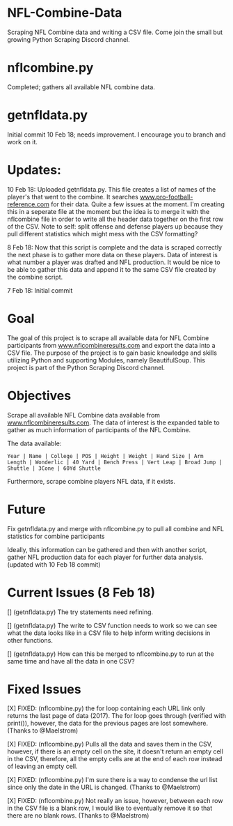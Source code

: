 # NFL-Combine-Data
Scraping NFL Combine data and writing a CSV file. Come join the small but growing Python Scraping Discord channel.

# nflcombine.py
Completed; gathers all available NFL combine data.

# getnfldata.py
Initial commit 10 Feb 18; needs improvement. I encourage you to branch and work on it.

# Updates:
10 Feb 18: Uploaded getnfldata.py. This file creates a list of names of the player's that went to the combine. It searches www.pro-football-reference.com for their data. Quite a few issues at the moment. I'm creating this in a seperate file at the moment but the idea is to merge it with the nflcombine file in order to write all the header data together on the first row of the CSV. Note to self: split offense and defense players up because they pull different statistics which might mess with the CSV formatting? 

8 Feb 18: Now that this script is complete and the data is scraped correctly the next phase is to gather more data on these players. Data of interest is what number a player was drafted and NFL production. It would be nice to be able to gather this data and append it to the same CSV file created by the combine script.

7 Feb 18: Initial commit

# Goal
The goal of this project is to scrape all available data for NFL Combine participants from www.nflcombineresults.com and export the data into a CSV file. The purpose of the project is to gain basic knowledge and skills utilizing Python and supporting Modules, namely BeautifulSoup. This project is part of the Python Scraping Discord channel.

# Objectives
Scrape all available NFL Combine data available from www.nflcombineresults.com. The data of interest is the expanded table to gather as much information of participants of the NFL Combine.

The data available:

<code>Year | Name | College | POS | Height | Weight | Hand Size | Arm Length | Wonderlic | 40 Yard | Bench Press | Vert Leap | Broad Jump | Shuttle | 3Cone | 60Yd Shuttle</code>

Furthermore, scrape combine players NFL data, if it exists.

# Future
Fix getnfldata.py and merge with nflcombine.py to pull all combine and NFL statistics for combine participants 

Ideally, this information can be gathered and then with another script, gather NFL production data for each player for further data analysis. (updated with 10 Feb 18 commit)

# Current Issues (8 Feb 18)
[] (getnfldata.py) The try statements need refining.

[] (getnfldata.py) The write to CSV function needs to work so we can see what the data looks like in a CSV file to help inform writing decisions in other functions.

[] (getnfldata.py) How can this be merged to nflcombine.py to run at the same time and have all the data in one CSV?

# Fixed Issues
[X] FIXED: (nflcombine.py) the for loop containing each URL link only returns the last page of data (2017). The for loop goes through (verified with print()), however, the data for the previous pages are lost somewhere. (Thanks to @Maelstrom)

[X] FIXED: (nflcombine.py) Pulls all the data and saves them in the CSV, however, if there is an empty cell on the site, it doesn't return an empty cell in the CSV, therefore, all the empty cells are at the end of each row instead of leaving an empty cell.

[X] FIXED: (nflcombine.py) I'm sure there is a way to condense the url list since only the date in the URL is changed. (Thanks to @Maelstrom)

[X] FIXED: (nflcombine.py) Not really an issue, however, between each row in the CSV file is a blank row, I would like to eventually remove it so that there are no blank rows. (Thanks to @Maelstrom)
